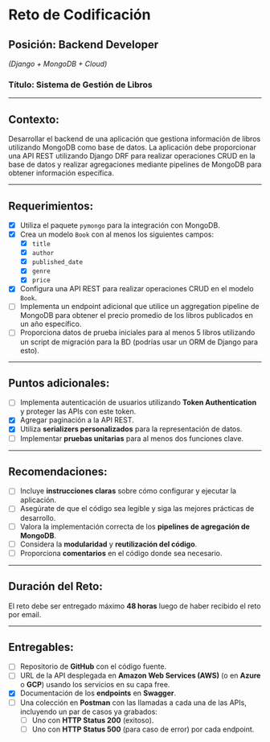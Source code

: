 # Reto de Codificación

## Posición: Backend Developer
*(Django + MongoDB + Cloud)*

### Título: Sistema de Gestión de Libros

---

## Contexto:

Desarrollar el backend de una aplicación que gestiona información de libros utilizando MongoDB como base de datos. La aplicación debe proporcionar una API REST utilizando Django DRF para realizar operaciones CRUD en la base de datos y realizar agregaciones mediante pipelines de MongoDB para obtener información específica.

---

## Requerimientos:

- [x] Utiliza el paquete `pymongo` para la integración con MongoDB.
- [x] Crea un modelo `Book` con al menos los siguientes campos:
  - [x] `title`
  - [x] `author`
  - [x] `published_date`
  - [x] `genre`
  - [x] `price`
- [x] Configura una API REST para realizar operaciones CRUD en el modelo `Book`.
- [ ] Implementa un endpoint adicional que utilice un aggregation pipeline de MongoDB para obtener el precio promedio de los libros publicados en un año específico.
- [ ] Proporciona datos de prueba iniciales para al menos 5 libros utilizando un script de migración para la BD (podrías usar un ORM de Django para esto).

---

## Puntos adicionales:

- [ ] Implementa autenticación de usuarios utilizando **Token Authentication** y proteger las APIs con este token.
- [x] Agregar paginación a la API REST.
- [x] Utiliza **serializers personalizados** para la representación de datos.
- [ ] Implementar **pruebas unitarias** para al menos dos funciones clave.

---

## Recomendaciones:

- [ ] Incluye **instrucciones claras** sobre cómo configurar y ejecutar la aplicación.
- [ ] Asegúrate de que el código sea legible y siga las mejores prácticas de desarrollo.
- [ ] Valora la implementación correcta de los **pipelines de agregación de MongoDB**.
- [ ] Considera la **modularidad** y **reutilización del código**.
- [ ] Proporciona **comentarios** en el código donde sea necesario.

---

## Duración del Reto:

El reto debe ser entregado máximo **48 horas** luego de haber recibido el reto por email.

---

## Entregables:

- [ ] Repositorio de **GitHub** con el código fuente.
- [ ] URL de la API desplegada en **Amazon Web Services (AWS)** (o en **Azure** o **GCP**) usando los servicios en su capa free.
- [x] Documentación de los **endpoints** en **Swagger**.
- [ ] Una colección en **Postman** con las llamadas a cada una de las APIs, incluyendo un par de casos ya grabados:
  - [ ] Uno con **HTTP Status 200** (exitoso).
  - [ ] Uno con **HTTP Status 500** (para caso de error) por cada endpoint.